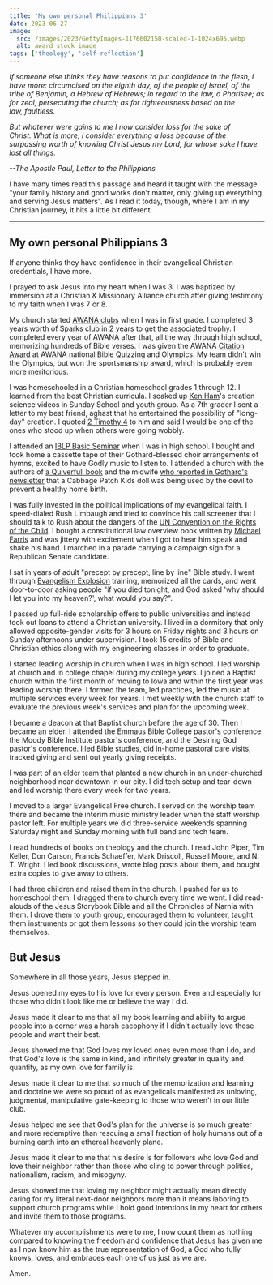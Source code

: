 ```yaml
---
title: 'My own personal Philippians 3'
date: 2023-06-27
image:
  src: /images/2023/GettyImages-1176602150-scaled-1-1024x695.webp
  alt: award stock image
tags: ['theology', 'self-reflection']
---
```


_If someone else thinks they have reasons to put confidence in the flesh, I have more: circumcised on the eighth day, of the people of Israel, of the tribe of Benjamin, a Hebrew of Hebrews; in regard to the law, a Pharisee; as for zeal, persecuting the church; as for righteousness based on the law, faultless._

_But whatever were gains to me I now consider loss for the sake of Christ. What is more, I consider everything a loss because of the surpassing worth of knowing Christ Jesus my Lord, for whose sake I have lost all things._

_--The Apostle Paul, Letter to the Philippians_

I have many times read this passage and heard it taught with the message "your family history and good works don't matter, only giving up everything and serving Jesus matters". As I read it today, though, where I am in my Christian journey, it hits a little bit different.

---

## My own personal Philippians 3

If anyone thinks they have confidence in their evangelical Christian credentials, I have more.

I prayed to ask Jesus into my heart when I was 3. I was baptized by immersion at a Christian & Missionary Alliance church after giving testimony to my faith when I was 7 or 8.

My church started [AWANA clubs](https://www.awana.org/) when I was in first grade. I completed 3 years worth of Sparks club in 2 years to get the associated trophy. I completed every year of AWANA after that, all the way through high school, memorizing hundreds of Bible verses. I was given the AWANA [Citation Award](https://www.awana.org/product/citation-award-and-pin/) at AWANA national Bible Quizzing and Olympics. My team didn't win the Olympics, but won the sportsmanship award, which is probably even more meritorious.

I was homeschooled in a Christian homeschool grades 1 through 12. I learned from the best Christian curricula. I soaked up [Ken Ham](https://answersingenesis.org/bios/ken-ham/)'s creation science videos in Sunday School and youth group. As a 7th grader I sent a letter to my best friend, aghast that he entertained the possibility of "long-day" creation. I quoted [2 Timothy 4](https://www.biblegateway.com/passage/?search=2%20Timothy%204&version=NIV) to him and said I would be one of the ones who stood up when others were going wobbly.

I attended an [IBLP Basic Seminar](https://basicseminar.com/seminar/basic-seminar/) when I was in high school. I bought and took home a cassette tape of their Gothard-blessed choir arrangements of hymns, excited to have Godly music to listen to. I attended a church with the authors of [a Quiverfull book](https://www.amazon.com/Full-Quiver-Family-Planning-Lordship/dp/0943497833) and the midwife [who reported in Gothard's newsletter](https://www.gawker.com/the-duggars-homeschool-cult-cabbage-patch-dolls-are-po-1710094250) that a Cabbage Patch Kids doll was being used by the devil to prevent a healthy home birth.

I was fully invested in the political implications of my evangelical faith. I speed-dialed Rush Limbaugh and tried to convince his call screener that I should talk to Rush about the dangers of the [UN Convention on the Rights of the Child](https://www.ohchr.org/en/instruments-mechanisms/instruments/convention-rights-child). I bought a constitutional law overview book written by [Michael Farris](<https://en.wikipedia.org/wiki/Michael_Farris_(lawyer)>) and was jittery with excitement when I got to hear him speak and shake his hand. I marched in a parade carrying a campaign sign for a Republican Senate candidate.

I sat in years of adult "precept by precept, line by line" Bible study. I went through [Evangelism Explosion](https://evangelismexplosion.org/) training, memorized all the cards, and went door-to-door asking people "if you died tonight, and God asked 'why should I let you into my heaven?', what would you say?".

I passed up full-ride scholarship offers to public universities and instead took out loans to attend a Christian university. I lived in a dormitory that only allowed opposite-gender visits for 3 hours on Friday nights and 3 hours on Sunday afternoons under supervision. I took 15 credits of Bible and Christian ethics along with my engineering classes in order to graduate.

I started leading worship in church when I was in high school. I led worship at church and in college chapel during my college years. I joined a Baptist church within the first month of moving to Iowa and within the first year was leading worship there. I formed the team, led practices, led the music at multiple services every week for years. I met weekly with the church staff to evaluate the previous week's services and plan for the upcoming week.

I became a deacon at that Baptist church before the age of 30. Then I became an elder. I attended the Emmaus Bible College pastor's conference, the Moody Bible Institute pastor's conference, and the Desiring God pastor's conference. I led Bible studies, did in-home pastoral care visits, tracked giving and sent out yearly giving receipts.

I was part of an elder team that planted a new church in an under-churched neighborhood near downtown in our city. I did tech setup and tear-down and led worship there every week for two years.

I moved to a larger Evangelical Free church. I served on the worship team there and became the interim music ministry leader when the staff worship pastor left. For multiple years we did three-service weekends spanning Saturday night and Sunday morning with full band and tech team.

I read hundreds of books on theology and the church. I read John Piper, Tim Keller, Don Carson, Francis Schaeffer, Mark Driscoll, Russell Moore, and N. T. Wright. I led book discussions, wrote blog posts about them, and bought extra copies to give away to others.

I had three children and raised them in the church. I pushed for us to homeschool them. I dragged them to church every time we went. I did read-alouds of the Jesus Storybook Bible and all the Chronicles of Narnia with them. I drove them to youth group, encouraged them to volunteer, taught them instruments or got them lessons so they could join the worship team themselves.

## But Jesus

Somewhere in all those years, Jesus stepped in.

Jesus opened my eyes to his love for every person. Even and especially for those who didn't look like me or believe the way I did.

Jesus made it clear to me that all my book learning and ability to argue people into a corner was a harsh cacophony if I didn't actually love those people and want their best.

Jesus showed me that God loves my loved ones even more than I do, and that God's love is the same in kind, and infinitely greater in quality and quantity, as my own love for family is.

Jesus made it clear to me that so much of the memorization and learning and doctrine we were so proud of as evangelicals manifested as unloving, judgmental, manipulative gate-keeping to those who weren't in our little club.

Jesus helped me see that God's plan for the universe is so much greater and more redemptive than rescuing a small fraction of holy humans out of a burning earth into an ethereal heavenly plane.

Jesus made it clear to me that his desire is for followers who love God and love their neighbor rather than those who cling to power through politics, nationalism, racism, and misogyny.

Jesus showed me that loving my neighbor might actually mean directly caring for my literal next-door neighbors more than it means laboring to support church programs while I hold good intentions in my heart for others and invite them to those programs.

Whatever my accomplishments were to me, I now count them as nothing compared to knowing the freedom and confidence that Jesus has given me as I now know him as the true representation of God, a God who fully knows, loves, and embraces each one of us just as we are.

Amen.
